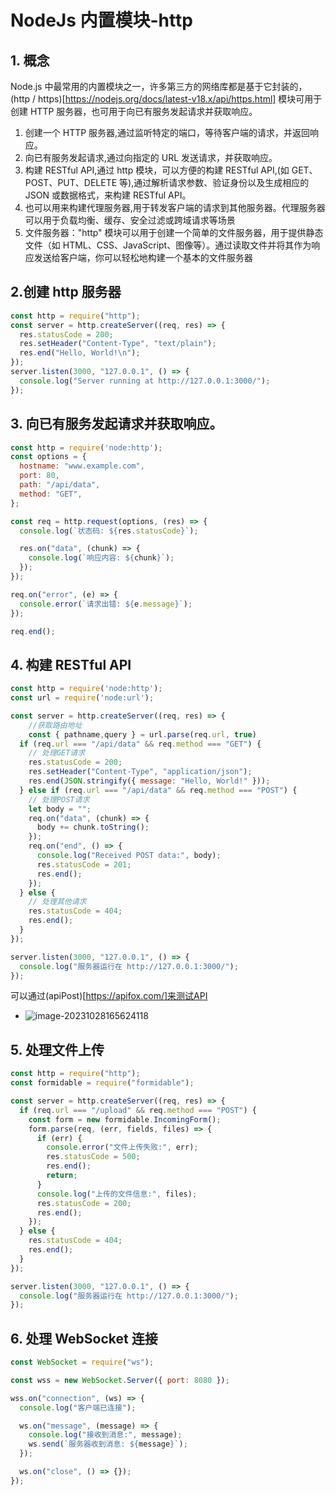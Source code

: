 # NodeJs 内置模块-http

## 1. 概念

Node.js 中最常用的内置模块之一，许多第三方的网络库都是基于它封装的，
(http / https)[https://nodejs.org/docs/latest-v18.x/api/https.html] 模块可用于创建 HTTP 服务器，也可用于向已有服务发起请求并获取响应。

1. 创建一个 HTTP 服务器,通过监听特定的端口，等待客户端的请求，并返回响应。
2. 向已有服务发起请求,通过向指定的 URL 发送请求，并获取响应。
3. 构建 RESTful API,通过 http 模块，可以方便的构建 RESTful API,(如 GET、POST、PUT、DELETE 等),通过解析请求参数、验证身份以及生成相应的 JSON 或数据格式，来构建 RESTful API。
4. 也可以用来构建代理服务器,用于转发客户端的请求到其他服务器。代理服务器可以用于负载均衡、缓存、安全过滤或跨域请求等场景
5. 文件服务器："http" 模块可以用于创建一个简单的文件服务器，用于提供静态文件（如 HTML、CSS、JavaScript、图像等）。通过读取文件并将其作为响应发送给客户端，你可以轻松地构建一个基本的文件服务器

## 2.创建 http 服务器

```js
const http = require("http");
const server = http.createServer((req, res) => {
  res.statusCode = 200;
  res.setHeader("Content-Type", "text/plain");
  res.end("Hello, World!\n");
});
server.listen(3000, "127.0.0.1", () => {
  console.log("Server running at http://127.0.0.1:3000/");
});
```

## 3. 向已有服务发起请求并获取响应。

```js
const http = require('node:http');
const options = {
  hostname: "www.example.com",
  port: 80,
  path: "/api/data",
  method: "GET",
};

const req = http.request(options, (res) => {
  console.log(`状态码: ${res.statusCode}`);

  res.on("data", (chunk) => {
    console.log(`响应内容: ${chunk}`);
  });
});

req.on("error", (e) => {
  console.error(`请求出错: ${e.message}`);
});

req.end();
```

## 4. 构建 RESTful API

```js
const http = require('node:http');
const url = require('node:url');

const server = http.createServer((req, res) => {
    //获取路由地址
    const { pathname,query } = url.parse(req.url, true)
  if (req.url === "/api/data" && req.method === "GET") {
    // 处理GET请求
    res.statusCode = 200;
    res.setHeader("Content-Type", "application/json");
    res.end(JSON.stringify({ message: "Hello, World!" }));
  } else if (req.url === "/api/data" && req.method === "POST") {
    // 处理POST请求
    let body = "";
    req.on("data", (chunk) => {
      body += chunk.toString();
    });
    req.on("end", () => {
      console.log("Received POST data:", body);
      res.statusCode = 201;
      res.end();
    });
  } else {
    // 处理其他请求
    res.statusCode = 404;
    res.end();
  }
});

server.listen(3000, "127.0.0.1", () => {
  console.log("服务器运行在 http://127.0.0.1:3000/");
});
```
可以通过(apiPost)[https://apifox.com/]来测试API
* ![image-20231028165624118](../../assets/images/apiFox.png)

## 5. 处理文件上传

```js
const http = require("http");
const formidable = require("formidable");

const server = http.createServer((req, res) => {
  if (req.url === "/upload" && req.method === "POST") {
    const form = new formidable.IncomingForm();
    form.parse(req, (err, fields, files) => {
      if (err) {
        console.error("文件上传失败:", err);
        res.statusCode = 500;
        res.end();
        return;
      }
      console.log("上传的文件信息:", files);
      res.statusCode = 200;
      res.end();
    });
  } else {
    res.statusCode = 404;
    res.end();
  }
});

server.listen(3000, "127.0.0.1", () => {
  console.log("服务器运行在 http://127.0.0.1:3000/");
});
```

## 6. 处理 WebSocket 连接

```js
const WebSocket = require("ws");

const wss = new WebSocket.Server({ port: 8080 });

wss.on("connection", (ws) => {
  console.log("客户端已连接");

  ws.on("message", (message) => {
    console.log("接收到消息:", message);
    ws.send(`服务器收到消息: ${message}`);
  });

  ws.on("close", () => {});
});
```
